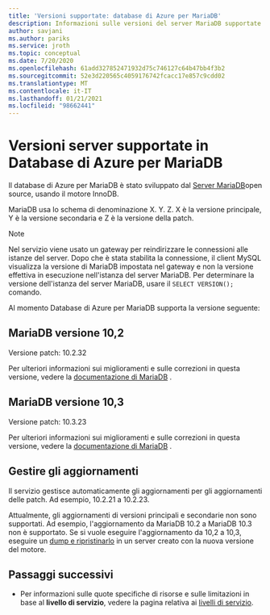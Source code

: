 ```yaml
---
title: 'Versioni supportate: database di Azure per MariaDB'
description: Informazioni sulle versioni del server MariaDB supportate nel database di Azure per il servizio MariaDB.
author: savjani
ms.author: pariks
ms.service: jroth
ms.topic: conceptual
ms.date: 7/20/2020
ms.openlocfilehash: 61add327852471932d75c746127c64b47bb4f3b2
ms.sourcegitcommit: 52e3d220565c4059176742fcacc17e857c9cdd02
ms.translationtype: MT
ms.contentlocale: it-IT
ms.lasthandoff: 01/21/2021
ms.locfileid: "98662441"
---
```

# <a name="supported-azure-database-for-mariadb-server-versions"></a>Versioni server supportate in Database di Azure per MariaDB

Il database di Azure per MariaDB è stato sviluppato dal [Server MariaDB](https://downloads.mariadb.org/)open source, usando il motore InnoDB.

MariaDB usa lo schema di denominazione X. Y. Z. X è la versione principale, Y è la versione secondaria e Z è la versione della patch.

> [!NOTE]
> Nel servizio viene usato un gateway per reindirizzare le connessioni alle istanze del server. Dopo che è stata stabilita la connessione, il client MySQL visualizza la versione di MariaDB impostata nel gateway e non la versione effettiva in esecuzione nell'istanza del server MariaDB. Per determinare la versione dell'istanza del server MariaDB, usare il `SELECT VERSION();` comando.

Al momento Database di Azure per MariaDB supporta la versione seguente:

## <a name="mariadb-version-102"></a>MariaDB versione 10,2

Versione patch: 10.2.32

Per ulteriori informazioni sui miglioramenti e sulle correzioni in questa versione, vedere la [documentazione di MariaDB](https://mariadb.com/kb/en/mariadb-10232-release-notes/) .

## <a name="mariadb-version-103"></a>MariaDB versione 10,3

Versione patch: 10.3.23

Per ulteriori informazioni sui miglioramenti e sulle correzioni in questa versione, vedere la [documentazione di MariaDB](https://mariadb.com/kb/en/mariadb-10323-release-notes/) .

## <a name="managing-updates-and-upgrades"></a>Gestire gli aggiornamenti
Il servizio gestisce automaticamente gli aggiornamenti per gli aggiornamenti delle patch. Ad esempio, 10.2.21 a 10.2.23.  

Attualmente, gli aggiornamenti di versioni principali e secondarie non sono supportati. Ad esempio, l'aggiornamento da MariaDB 10.2 a MariaDB 10.3 non è supportato. Se si vuole eseguire l'aggiornamento da 10,2 a 10,3, eseguire un [dump e ripristinarlo](./howto-migrate-dump-restore.md) in un server creato con la nuova versione del motore.

## <a name="next-steps"></a>Passaggi successivi

- Per informazioni sulle quote specifiche di risorse e sulle limitazioni in base al **livello di servizio**, vedere la pagina relativa ai [livelli di servizio](./concepts-pricing-tiers.md).
